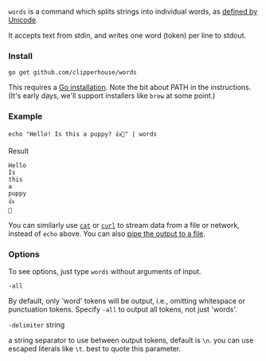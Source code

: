 `words` is a command which splits strings into individual words, as [defined by Unicode](https://unicode.org/reports/tr29/).

It accepts text from stdin, and writes one word (token) per line to stdout.

### Install

```
go get github.com/clipperhouse/words
```

This requires a [Go installation](https://go.dev/doc/install). Note the bit about PATH in the instructions. (It's early days, we'll support installers like `brew` at some point.)

### Example

```
echo "Hello! Is this a puppy? 👍🐶" | words
```

Result

```
Hello
Is
this
a
puppy
👍
🐶
```

You can similarly use [`cat`](https://en.wikipedia.org/wiki/Cat_(Unix)) or [`curl`](https://curl.se/docs/manual.html) to stream data from a file or network, instead of `echo` above. You can also [pipe the output to a file](https://askubuntu.com/questions/420981/how-do-i-save-terminal-output-to-a-file).

### Options

To see options, just type `words` without arguments of input.

`-all`

By default, only 'word' tokens will be output, i.e., omitting whitespace or punctuation tokens. Specify `-all` to output all tokens, not just 'words'.

`-delimiter` string

a string separator to use between output tokens, default is `\n`. you can use escaped literals like `\t`. best to quote this parameter.
